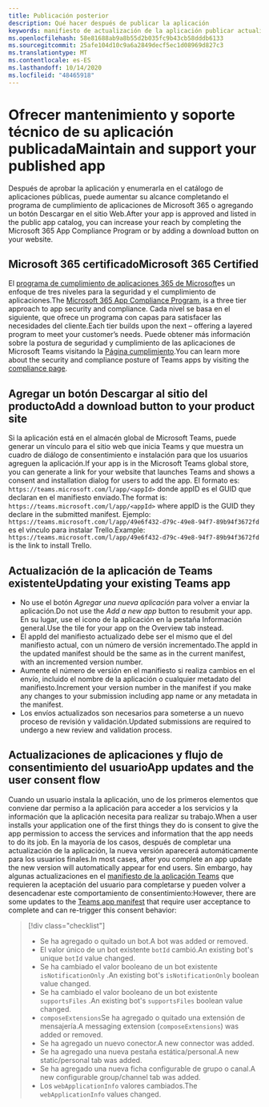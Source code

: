 ```yaml
---
title: Publicación posterior
description: Qué hacer después de publicar la aplicación
keywords: manifiesto de actualización de la aplicación publicar actualización de Teams post
ms.openlocfilehash: 58e81688ab9a8b55d2b035fc9b43cb58dddb6133
ms.sourcegitcommit: 25afe104d10c9a6a2849decf5ec1d08969d827c3
ms.translationtype: MT
ms.contentlocale: es-ES
ms.lasthandoff: 10/14/2020
ms.locfileid: "48465918"
---
```

# <a name="maintain-and-support-your-published-app"></a><span data-ttu-id="b4956-104">Ofrecer mantenimiento y soporte técnico de su aplicación publicada</span><span class="sxs-lookup"><span data-stu-id="b4956-104">Maintain and support your published app</span></span> 

<span data-ttu-id="b4956-105">Después de aprobar la aplicación y enumerarla en el catálogo de aplicaciones públicas, puede aumentar su alcance completando el programa de cumplimiento de aplicaciones de Microsoft 365 o agregando un botón Descargar en el sitio Web.</span><span class="sxs-lookup"><span data-stu-id="b4956-105">After your app is approved and listed in the public app catalog, you can increase your reach by completing the Microsoft 365 App Compliance Program or by adding a download button on your website.</span></span>

## <a name="microsoft-365-certified"></a><span data-ttu-id="b4956-106">Microsoft 365 certificado</span><span class="sxs-lookup"><span data-stu-id="b4956-106">Microsoft 365 Certified</span></span>

<span data-ttu-id="b4956-107">El [programa de cumplimiento de aplicaciones 365 de Microsoft](./application-certification.md)es un enfoque de tres niveles para la seguridad y el cumplimiento de aplicaciones.</span><span class="sxs-lookup"><span data-stu-id="b4956-107">The [Microsoft 365 App Compliance Program](./application-certification.md), is a three tier approach to app security and compliance.</span></span> <span data-ttu-id="b4956-108">Cada nivel se basa en el siguiente, que ofrece un programa con capas para satisfacer las necesidades del cliente.</span><span class="sxs-lookup"><span data-stu-id="b4956-108">Each tier builds upon the next – offering a layered program to meet your customer’s needs.</span></span> <span data-ttu-id="b4956-109">Puede obtener más información sobre la postura de seguridad y cumplimiento de las aplicaciones de Microsoft Teams visitando la [Página cumplimiento](https://docs.microsoft.com/microsoft-365-app-certification/teams/teams-apps).</span><span class="sxs-lookup"><span data-stu-id="b4956-109">You can learn more about the security and compliance posture of Teams apps by visiting the [compliance page](https://docs.microsoft.com/microsoft-365-app-certification/teams/teams-apps).</span></span>

## <a name="add-a-download-button-to-your-product-site"></a><span data-ttu-id="b4956-110">Agregar un botón Descargar al sitio del producto</span><span class="sxs-lookup"><span data-stu-id="b4956-110">Add a download button to your product site</span></span>

<span data-ttu-id="b4956-111">Si la aplicación está en el almacén global de Microsoft Teams, puede generar un vínculo para el sitio web que inicia Teams y que muestra un cuadro de diálogo de consentimiento e instalación para que los usuarios agreguen la aplicación.</span><span class="sxs-lookup"><span data-stu-id="b4956-111">If your app is in the Microsoft Teams global store, you can generate a link for your website that launches Teams and shows a consent and installation dialog for users to add the app.</span></span>
<span data-ttu-id="b4956-112">El formato es:  `https://teams.microsoft.com/l/app/<appId>` donde appID es el GUID que declaran en el manifiesto enviado.</span><span class="sxs-lookup"><span data-stu-id="b4956-112">The format is:  `https://teams.microsoft.com/l/app/<appId>` where appID is the GUID they declare in the submitted manifest.</span></span>
<span data-ttu-id="b4956-113">Ejemplo: `https://teams.microsoft.com/l/app/49e6f432-d79c-49e8-94f7-89b94f3672fd` es el vínculo para instalar Trello.</span><span class="sxs-lookup"><span data-stu-id="b4956-113">Example: `https://teams.microsoft.com/l/app/49e6f432-d79c-49e8-94f7-89b94f3672fd` is the link to install Trello.</span></span>

## <a name="updating-your-existing-teams-app"></a><span data-ttu-id="b4956-114">Actualización de la aplicación de Teams existente</span><span class="sxs-lookup"><span data-stu-id="b4956-114">Updating your existing Teams app</span></span>

* <span data-ttu-id="b4956-115">No use el botón *Agregar una nueva aplicación* para volver a enviar la aplicación.</span><span class="sxs-lookup"><span data-stu-id="b4956-115">Do not use the *Add a new app* button to resubmit your app.</span></span> <span data-ttu-id="b4956-116">En su lugar, use el icono de la aplicación en la pestaña Información general.</span><span class="sxs-lookup"><span data-stu-id="b4956-116">Use the tile for your app on the Overview tab instead.</span></span>
* <span data-ttu-id="b4956-117">El appId del manifiesto actualizado debe ser el mismo que el del manifiesto actual, con un número de versión incrementado.</span><span class="sxs-lookup"><span data-stu-id="b4956-117">The appId in the updated manifest should be the same as in the current manifest, with an incremented version number.</span></span>
* <span data-ttu-id="b4956-118">Aumente el número de versión en el manifiesto si realiza cambios en el envío, incluido el nombre de la aplicación o cualquier metadato del manifiesto.</span><span class="sxs-lookup"><span data-stu-id="b4956-118">Increment your version number in the manifest if you make any changes to your submission including app name or any metadata in the manifest.</span></span>
* <span data-ttu-id="b4956-119">Los envíos actualizados son necesarios para someterse a un nuevo proceso de revisión y validación.</span><span class="sxs-lookup"><span data-stu-id="b4956-119">Updated submissions are required to undergo a new review and validation process.</span></span>

## <a name="app-updates-and-the-user-consent-flow"></a><span data-ttu-id="b4956-120">Actualizaciones de aplicaciones y flujo de consentimiento del usuario</span><span class="sxs-lookup"><span data-stu-id="b4956-120">App updates and the user consent flow</span></span>

<span data-ttu-id="b4956-121">Cuando un usuario instala la aplicación, uno de los primeros elementos que conviene dar permiso a la aplicación para acceder a los servicios y la información que la aplicación necesita para realizar su trabajo.</span><span class="sxs-lookup"><span data-stu-id="b4956-121">When a user installs your application one of the first things they do is consent to give the app permission to access the services and information that the app needs to do its job.</span></span> <span data-ttu-id="b4956-122">En la mayoría de los casos, después de completar una actualización de la aplicación, la nueva versión aparecerá automáticamente para los usuarios finales.</span><span class="sxs-lookup"><span data-stu-id="b4956-122">In most cases, after you complete an app update the new version will automatically appear for end users.</span></span> <span data-ttu-id="b4956-123">Sin embargo, hay algunas actualizaciones en el [manifiesto de la aplicación Teams](../../../../resources/schema/manifest-schema.md) que requieren la aceptación del usuario para completarse y pueden volver a desencadenar este comportamiento de consentimiento:</span><span class="sxs-lookup"><span data-stu-id="b4956-123">However, there are some updates to the [Teams app manifest](../../../../resources/schema/manifest-schema.md) that require user acceptance to complete and can re-trigger this consent behavior:</span></span>

 >[!div class="checklist"]
>
> * <span data-ttu-id="b4956-124">Se ha agregado o quitado un bot.</span><span class="sxs-lookup"><span data-stu-id="b4956-124">A bot was added or removed.</span></span>
> * <span data-ttu-id="b4956-125">El valor único de un bot existente `botId` cambió.</span><span class="sxs-lookup"><span data-stu-id="b4956-125">An existing bot's unique `botId` value changed.</span></span>
> * <span data-ttu-id="b4956-126">Se ha cambiado el valor booleano de un bot existente `isNotificationOnly` .</span><span class="sxs-lookup"><span data-stu-id="b4956-126">An existing bot's `isNotificationOnly` boolean value changed.</span></span>
> * <span data-ttu-id="b4956-127">Se ha cambiado el valor booleano de un bot existente `supportsFiles` .</span><span class="sxs-lookup"><span data-stu-id="b4956-127">An existing bot's `supportsFiles` boolean value changed.</span></span>
> * <span data-ttu-id="b4956-128">`composeExtensions`Se ha agregado o quitado una extensión de mensajería.</span><span class="sxs-lookup"><span data-stu-id="b4956-128">A messaging extension (`composeExtensions`) was added or removed.</span></span>
> * <span data-ttu-id="b4956-129">Se ha agregado un nuevo conector.</span><span class="sxs-lookup"><span data-stu-id="b4956-129">A new connector was added.</span></span>
> * <span data-ttu-id="b4956-130">Se ha agregado una nueva pestaña estática/personal.</span><span class="sxs-lookup"><span data-stu-id="b4956-130">A new static/personal tab was added.</span></span>
> * <span data-ttu-id="b4956-131">Se ha agregado una nueva ficha configurable de grupo o canal.</span><span class="sxs-lookup"><span data-stu-id="b4956-131">A new configurable group/channel tab was added.</span></span>
> * <span data-ttu-id="b4956-132">Los `webApplicationInfo` valores cambiados.</span><span class="sxs-lookup"><span data-stu-id="b4956-132">The `webApplicationInfo` values changed.</span></span>
>
